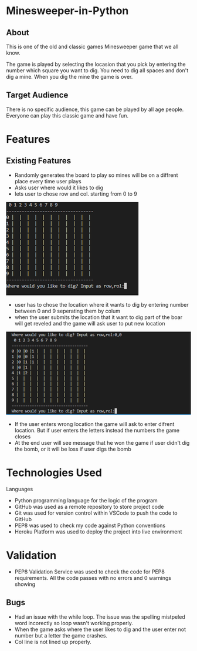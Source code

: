 # Minesweeper-in-Python


## About 

This is one of the old and classic games Minesweeper game that we all know.

The game is played by selecting the locasion that you pick by entering the number 
which square you want to dig. You need to dig all spaces and don't dig a mine. 
When you dig the mine the game is over.

## Target Audience

There is no specific audience, this game can be played by all age people. Everyone can play 
this classic game and have fun.

# Features

## Existing  Features

 - Randomly generates the board to play so mines will be on a diffrent place every time user plays
 - Asks user where would it likes to dig
 - lets user to chose row and col. starting from 0 to 9

 ![starting game image](img/starting%20game.png)


 - user has to chose the location where it wants to dig by entering number 
 between 0 and 9 seperating them by colum
 - when the user submits the location that it want to dig part of the boar 
 will get reveled and the game will ask user to put new location

 ![first time dig](img/first%20chose.png)


- If the user enters wrong location the game will ask to enter difrent location.
But if user enters the letters instead the numbers the game closes
- At the end user will see message that he won the game if user didn't dig the bomb, 
or it will be loss if user digs the bomb


# Technologies Used

Languages
- Python programming language for the logic of the program
- GitHub was used as a remote repository to store project code
- Git was used for version control within VSCode to push the code to GitHub
- PEP8 was used to check my code against Python conventions
- Heroku Platform was used to deploy the project into live environment


# Validation

- PEP8 Validation Service was used to check the code for PEP8 requirements. All the code passes with no errors and 0 warnings showing

 ## Bugs

 - Had an issue with the while loop. The issue was the spelling mistpeled word incorectly
 so loop wasn't working properly.
 - When the game asks where the user likes to dig and the user enter not number but a letter 
 the game crashes.
 - Col line is not lined up properly.

 